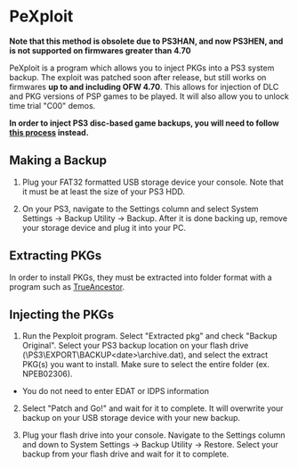 # PeXploit

**Note that this method is obsolete due to PS3HAN, and now PS3HEN, and is not supported on firmwares greater than 4.70**
 
PeXploit is a program which allows you to inject PKGs into a PS3 system backup. The exploit was patched soon after release, but still works on firmwares **up to and including OFW 4.70**. This allows for injection of DLC and PKG versions of PSP games to be played. It will also allow you to unlock time trial "C00" demos. 

**In order to inject PS3 disc-based game backups, you will need to follow [this process](backup-injection.md) instead.**

## Making a Backup

1. Plug your FAT32 formatted USB storage device your console. Note that it must be at least the size of your PS3 HDD.

2. On your PS3, navigate to the Settings column and select System Settings → Backup Utility → Backup. After it is done backing up, remove your storage device and plug it into your PC.

## Extracting PKGs

In order to install PKGs, they must be extracted into folder format with a program such as [TrueAncestor](https://www.reddit.com/r/ps3homebrew/wiki/trueancestor).

## Injecting the PKGs

1. Run the Pexploit program. Select "Extracted pkg" and check "Backup Original". Select your PS3 backup location on your flash drive (\PS3\EXPORT\BACKUP\<date>\archive.dat), and select the extract PKG(s) you want to install. Make sure to select the entire folder (ex. NPEB02306).
 * You do not need to enter EDAT or IDPS information

2. Select "Patch and Go!" and wait for it to complete. It will overwrite your backup on your USB storage device with your new backup.

3. Plug your flash drive into your console. Navigate to the Settings column and down to System Settings → Backup Utility → Restore. Select your backup from your flash drive and wait for it to complete.
